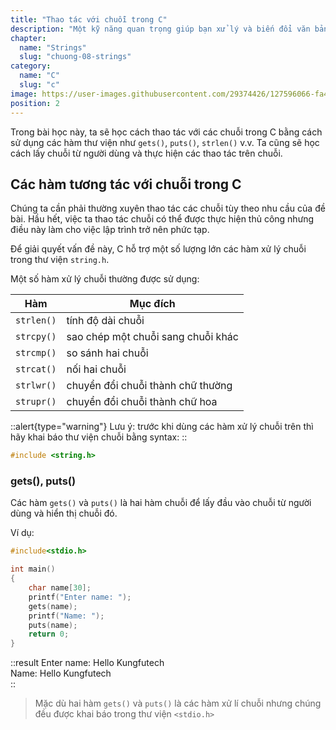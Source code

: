 ```yaml
---
title: "Thao tác với chuỗi trong C"
description: "Một kỹ năng quan trọng giúp bạn xử lý và biến đổi văn bản một cách linh hoạt. Bài viết này sẽ hướng dẫn bạn qua các thao tác cơ bản và tinh tế để làm việc với chuỗi trong C, giúp bạn tận dụng sức mạnh của xử lý văn bản. Chúng mình sẽ giải thích cách sao chép, nối, cắt, và so sánh chuỗi. Bạn sẽ tìm hiểu về các hàm thư viện chuỗi quan trọng như strcpy, strcat, strlen, và cách sử dụng chúng một cách hiệu quả nha."
chapter:
  name: "Strings"
  slug: "chuong-08-strings"
category:
  name: "C"
  slug: "c"
image: https://user-images.githubusercontent.com/29374426/127596066-fa46df01-982f-4a72-b6d1-f7d8f5c5a9b3.png
position: 2
---
```


Trong bài học này, ta sẽ học cách thao tác với các chuỗi trong C bằng cách sử dụng các hàm thư viện như `gets()`, `puts()`, `strlen()` v.v. Ta cũng sẽ học cách lấy chuỗi từ người dùng và thực hiện các thao tác trên chuỗi.

## Các hàm tương tác với chuỗi trong C

Chúng ta cần phải thường xuyên thao tác các chuỗi tùy theo nhu cầu của đề bài. Hầu hết, việc ta thao tác chuỗi có thể được thực hiện thủ công nhưng điều này làm cho việc lập trình trở nên phức tạp.

Để giải quyết vấn đề này, C hỗ trợ một số lượng lớn các hàm xử lý chuỗi trong thư viện `string.h`.

Một số hàm xử lý chuỗi thường được sử dụng:

|    Hàm     | Mục đích                           |
| :--------: | ---------------------------------- |
| `strlen()` | tính độ dài chuỗi                  |
| `strcpy()` | sao chép một chuỗi sang chuỗi khác |
| `strcmp()` | so sánh hai chuỗi                  |
| `strcat()` | nối hai chuỗi                      |
| `strlwr()` | chuyển đổi chuỗi thành chữ thường  |
| `strupr()` | chuyển đổi chuỗi thành chữ hoa     |

::alert{type="warning"}
Lưu ý: trước khi dùng các hàm xử lý chuỗi trên thì hãy khai báo thư viện chuỗi bằng syntax:
::

```cpp
#include <string.h>
```

### gets(), puts()

Các hàm `gets()` và `puts()` là hai hàm chuỗi để lấy đầu vào chuỗi từ người dùng và hiển thị chuỗi đó.

Ví dụ:

```cpp
#include<stdio.h>

int main()
{
    char name[30];
    printf("Enter name: ");
    gets(name);
    printf("Name: ");
    puts(name);
    return 0;
}
```

::result
Enter name: Hello Kungfutech</br>
Name: Hello Kungfutech</br>
::

> Mặc dù hai hàm `gets()` và `puts()` là các hàm xử lí chuỗi nhưng chúng đều được khai báo trong thư viện `<stdio.h>`
